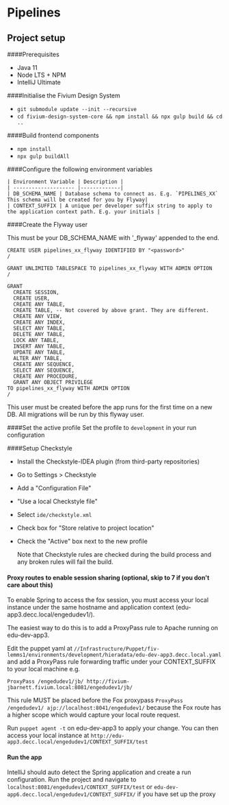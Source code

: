 # Pipelines

## Project setup
####Prerequisites
* Java 11
* Node LTS + NPM
* IntelliJ Ultimate

####Initialise the Fivium Design System
* `git submodule update --init --recursive`    
* `cd fivium-design-system-core && npm install && npx gulp build && cd ..`

####Build frontend components
* `npm install`
* `npx gulp buildAll`

####Configure the following environment variables

    | Environment Variable | Description |
    | -------------------- |-------------|
    | DB_SCHEMA_NAME | Database schema to connect as. E.g. `PIPELINES_XX` This schema will be created for you by Flyway|
    | CONTEXT_SUFFIX | A unique per developer suffix string to apply to the application context path. E.g. your initials |

####Create the Flyway user

This must be your DB_SCHEMA_NAME with '_flyway' appended to the end.
```oraclesqlplus
CREATE USER pipelines_xx_flyway IDENTIFIED BY "<password>"
/

GRANT UNLIMITED TABLESPACE TO pipelines_xx_flyway WITH ADMIN OPTION
/

GRANT
  CREATE SESSION, 
  CREATE USER,
  CREATE ANY TABLE,
  CREATE TABLE, -- Not covered by above grant. They are different.
  CREATE ANY VIEW,
  CREATE ANY INDEX, 
  SELECT ANY TABLE,
  DELETE ANY TABLE,
  LOCK ANY TABLE,
  INSERT ANY TABLE, 
  UPDATE ANY TABLE,
  ALTER ANY TABLE,
  CREATE ANY SEQUENCE,
  SELECT ANY SEQUENCE,
  CREATE ANY PROCEDURE,
  GRANT ANY OBJECT PRIVILEGE
TO pipelines_xx_flyway WITH ADMIN OPTION
/ 
```
This user must be created before the app runs for the first time on a new DB. All migrations will be run by this flyway user.

####Set the active profile
Set the profile to `development` in your run configuration

####Setup Checkstyle
* Install the Checkstyle-IDEA plugin (from third-party repositories)
* Go to Settings > Checkstyle
* Add a "Configuration File"
* "Use a local Checkstyle file"
* Select `ide/checkstyle.xml`
* Check box for "Store relative to project location" 
* Check the "Active" box next to the new profile
  
  Note that Checkstyle rules are checked during the build process and any broken rules will fail the build.
    
#### Proxy routes to enable session sharing (optional, skip to 7 if you don't care about this)

To enable Spring to access the fox session, you must access your local instance under the same hostname and application context (edu-app3.decc.local/engedudev1/).

The easiest way to do this is to add a ProxyPass rule to Apache running on edu-dev-app3.
 
Edit the puppet yaml at `//Infrastructure/Puppet/fiv-lemms1/environments/development/hieradata/edu-dev-app3.decc.local.yaml` and add a ProxyPass rule forwarding traffic under your CONTEXT_SUFFIX to your local machine e.g.

`ProxyPass /engedudev1/jb/ http://fivium-jbarnett.fivium.local:8081/engedudev1/jb/`

This rule MUST be placed before the Fox proxypass `ProxyPass /engedudev1/ ajp://localhost:8041/engedudev1/`  because the Fox route has a higher scope which
would capture your local route request.

Run `puppet agent -t` on  edu-dev-app3 to apply your change. You can then access your local instance at `http://edu-app3.decc.local/engedudev1/CONTEXT_SUFFIX/test`

#### Run the app
IntelliJ should auto detect the Spring application and create a run configuration.
Run the project and navigate to `localhost:8081/engedudev1/CONTEXT_SUFFIX/test` or `edu-dev-app6.decc.local/engedudev1/CONTEXT_SUFFIX/` if you have set up the proxy
    